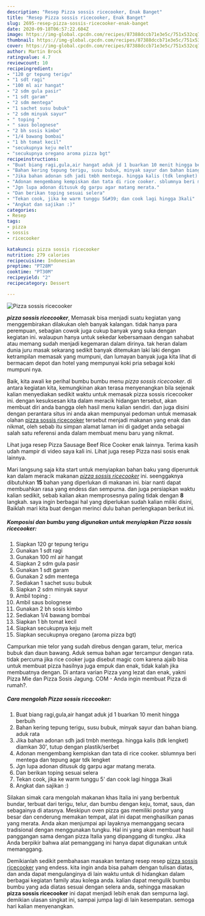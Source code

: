 ```yaml
---
description: "Resep Pizza sossis ricecooker, Enak Banget"
title: "Resep Pizza sossis ricecooker, Enak Banget"
slug: 2695-resep-pizza-sossis-ricecooker-enak-banget
date: 2020-09-18T06:57:22.604Z
image: https://img-global.cpcdn.com/recipes/87388dccb71e3e5c/751x532cq70/pizza-sossis-ricecooker-foto-resep-utama.jpg
thumbnail: https://img-global.cpcdn.com/recipes/87388dccb71e3e5c/751x532cq70/pizza-sossis-ricecooker-foto-resep-utama.jpg
cover: https://img-global.cpcdn.com/recipes/87388dccb71e3e5c/751x532cq70/pizza-sossis-ricecooker-foto-resep-utama.jpg
author: Martin Brock
ratingvalue: 4.7
reviewcount: 10
recipeingredient:
- "120 gr tepung terigu"
- "1 sdt ragi"
- "100 ml air hangat"
- "2 sdm gula pasir"
- "1 sdt garam"
- "2 sdm mentega"
- "1 sachet susu bubuk"
- "2 sdm minyak sayur"
- " toping "
- " saus bolognese"
- "2 bh sosis kimbo"
- "1/4 bawang bombai"
- "1 bh tomat kecil"
- "secukupnya keju melt"
- "secukupnya oregano aroma pizza bgt"
recipeinstructions:
- "Buat biang ragi,gula,air hangat aduk jd 1 buarkan 10 menit hingga berbuih"
- "Bahan kering tepung terigu, susu bubuk, minyak sayur dan bahan biang. aduk rata"
- "Jika bahan adonan sdh jadi tmbh mentega. hingga kalis (tdk lengket) diamkan 30&#39;, tutup dengan plastik/serbet"
- "Adonan mengembang kempiskan dan tata di rice cooker. sblumnya beri mentega dan tepung agar tdk lengket"
- "Jgn lupa adonan ditusuk dg garpu agar matang merata."
- "Dan berikan toping sesuai selera"
- "Tekan cook, jika ke warm tunggu 5&#39; dan cook lagi hingga 3kali"
- "Angkat dan sajikan :)"
categories:
- Resep
tags:
- pizza
- sossis
- ricecooker

katakunci: pizza sossis ricecooker 
nutrition: 279 calories
recipecuisine: Indonesian
preptime: "PT28M"
cooktime: "PT30M"
recipeyield: "2"
recipecategory: Dessert

---
```



![Pizza sossis ricecooker](https://img-global.cpcdn.com/recipes/87388dccb71e3e5c/751x532cq70/pizza-sossis-ricecooker-foto-resep-utama.jpg)

<b><i>pizza sossis ricecooker</i></b>, Memasak bisa menjadi suatu kegiatan yang menggembirakan dilakukan oleh banyak kalangan. tidak hanya para perempuan, sebagian cowok juga cukup banyak yang suka dengan kegiatan ini. walaupun hanya untuk sekedar kebersamaan dengan sahabat atau memang sudah menjadi kegemaran dalam dirinya. tak heran dalam dunia juru masak sekarang sedikit banyak ditemukan laki laki dengan ketrampilan memasak yang mumpuni, dan lumayan banyak juga kita lihat di bermacam depot dan hotel yang mempunyai koki pria sebagai koki mumpuni nya.

Baik, kita awali ke perihal bumbu bumbu menu <i>pizza sossis ricecooker</i>. di antara kegiatan kita, kemungkinan akan terasa menyenangkan bila sejenak kalian menyediakan sedikit waktu untuk memasak pizza sossis ricecooker ini. dengan kesuksesan kita dalam meracik hidangan tersebut, akan membuat diri anda bangga oleh hasil menu kalian sendiri. dan juga disini dengan perantara situs ini anda akan mempunyai pedoman untuk memasak olahan <u>pizza sossis ricecooker</u> tersebut menjadi makanan yang enak dan nikmat, oleh sebab itu simpan alamat laman ini di gadget anda sebagai salah satu referensi anda dalam membuat menu baru yang nikmat.

Lihat juga resep Pizza Sausage Beef Rice Cooker enak lainnya. Terima kasih udah mampir di video saya kali ini. Lihat juga resep Pizza nasi sosis enak lainnya.


Mari langsung saja kita start untuk menyiapkan bahan baku yang diperuntuk kan dalam meracik makanan <u><i>pizza sossis ricecooker</i></u> ini. seenggaknya dibutuhkan <b>15</b> bahan yang diperlukan di makanan ini. biar nanti dapat membuahkan rasa yang endess dan sempurna. dan juga persiapkan waktu kalian sedikit, sebab kalian akan memprosesnya paling tidak dengan <b>8</b> langkah. saya ingin berbagai hal yang diperlukan sudah kalian miliki disini, Baiklah mari kita buat dengan merinci dulu bahan perlengkapan berikut ini.

<!--inarticleads1-->

##### Komposisi dan bumbu yang digunakan untuk menyiapkan Pizza sossis ricecooker:

1. Siapkan 120 gr tepung terigu
1. Gunakan 1 sdt ragi
1. Gunakan 100 ml air hangat
1. Siapkan 2 sdm gula pasir
1. Gunakan 1 sdt garam
1. Gunakan 2 sdm mentega
1. Sediakan 1 sachet susu bubuk
1. Siapkan 2 sdm minyak sayur
1. Ambil  toping :
1. Ambil  saus bolognese
1. Gunakan 2 bh sosis kimbo
1. Sediakan 1/4 bawang bombai
1. Siapkan 1 bh tomat kecil
1. Siapkan secukupnya keju melt
1. Siapkan secukupnya oregano (aroma pizza bgt)


Campurkan mie telor yang sudah direbus dengan garam, telur, merica bubuk dan daun bawang. Aduk semua bahan agar tercampur dengan rata. tidak percuma jika rice cooker juga disebut magic com karena ajaib bisa untuk membuat pizza hasilnya juga empuk dan enak, tidak kalah jika membuatnya dengan. Di antara varian Pizza yang lezat dan enak, yakni Pizza Mie dan Pizza Sosis Jagung. COM - Anda ingin membuat Pizza di rumah?. 

<!--inarticleads2-->

##### Cara mengolah Pizza sossis ricecooker:

1. Buat biang ragi,gula,air hangat aduk jd 1 buarkan 10 menit hingga berbuih
1. Bahan kering tepung terigu, susu bubuk, minyak sayur dan bahan biang. aduk rata
1. Jika bahan adonan sdh jadi tmbh mentega. hingga kalis (tdk lengket) diamkan 30&#39;, tutup dengan plastik/serbet
1. Adonan mengembang kempiskan dan tata di rice cooker. sblumnya beri mentega dan tepung agar tdk lengket
1. Jgn lupa adonan ditusuk dg garpu agar matang merata.
1. Dan berikan toping sesuai selera
1. Tekan cook, jika ke warm tunggu 5&#39; dan cook lagi hingga 3kali
1. Angkat dan sajikan :)


Silakan simak cara mengolah makanan khas Italia ini yang berbentuk bundar, terbuat dari terigu, telur, dan bumbu dengan keju, tomat, saus, dan sebagainya di atasnya. Meskipun oven pizza gas memiliki postur yang besar dan cenderung memakan tempat, alat ini dapat menghasilkan panas yang merata. Anda akan menjumpai api layaknya memanggang secara tradisional dengan menggunakan tungku. Hal ini yang akan membuat hasil panggangan sama dengan pizza Italia yang dipanggang di tungku. Jika Anda berpikir bahwa alat pemanggang ini hanya dapat digunakan untuk memanggang. 

Demikianlah sedikit pembahasan masakan tentang resep resep <u>pizza sossis ricecooker</u> yang endess. kita ingin anda bisa paham dengan tulisan diatas, dan anda dapat mengulanginya di lain waktu untuk di hidangkan dalam berbagai kegiatan family atau kolega anda. kalian dapat mengulik bumbu bumbu yang ada diatas sesuai dengan selera anda, sehingga masakan <b>pizza sossis ricecooker</b> ini dapat menjadi lebih enak dan sempurna lagi. demikian ulasan singkat ini, sampai jumpa lagi di lain kesempatan. semoga hari kalian menyenangkan.
